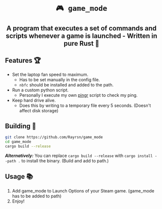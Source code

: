 <div align="center">
  
# `🎮 game_mode`
## **A program that executes a set of commands and scripts whenever a game is launched - Written in pure Rust 🦀**
</div>

## Features 🏆
* Set the laptop fan speed to maximum.
  * Has to be set manually in the config file.
  * `nbfc` should be installed and added to the path.
* Run a custom python script.
  * Personally I execute my own [pingr](https://github.com/Rayrsn/pingr) script to check my ping.
* Keep hard drive alive.
  * Does this by writing to a temporary file every 5 seconds. (Doesn't affect disk storage)

## Building 🔨

```bash 
git clone https://github.com/Rayrsn/game_mode
cd game_mode
cargo build --release
```
***Alternatively:***  You can replace `cargo build --release` with `cargo install --path .` to install the binary. (Build and add to path.)

## Usage 📚

1. Add game_mode to Launch Options of your Steam game. (game_mode has to be added to path)
1. Enjoy!
